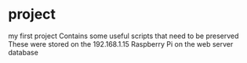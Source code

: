 # project
my first project
Contains some useful scripts that need to be preserved
These were stored on the 192.168.1.15 Raspberry Pi
on the web server database
